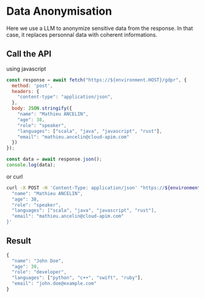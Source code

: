 # Data Anonymisation

Here we use a LLM to anonymize sensitive data from the response. In that case, it replaces personnal data with coherent informations.

## Call the API

using javascript 

```js
const response = await fetch("https://${environment.HOST}/gdpr", {
  method: 'post',
  headers: {
    "content-type": "application/json",
  },
  body: JSON.stringify({
    "name": "Mathieu ANCELIN",
    "age": 38,
    "role": "speaker",
    "languages": ["scala", "java", "javascript", "rust"],
    "email": "mathieu.ancelin@cloud-apim.com"
  })
});

const data = await response.json();
console.log(data);
```

or curl

```sh
curl -X POST -H 'Content-Type: application/json' "https://${environment.HOST}/gdpr" -d '{
  "name": "Mathieu ANCELIN",
  "age": 38,
  "role": "speaker",
  "languages": ["scala", "java", "javascript", "rust"],
  "email": "mathieu.ancelin@cloud-apim.com"
}'
```

## Result

```js
{
  "name": "John Doe",
  "age": 30,
  "role": "developer",
  "languages": ["python", "c++", "swift", "ruby"],
  "email": "john.doe@example.com"
}
```